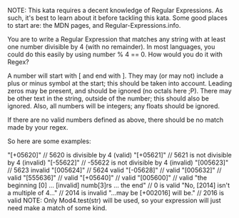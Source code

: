 NOTE: This kata requires a decent knowledge of Regular Expressions. As such, it's best to learn about it before tackling this kata. Some good places to start are: the MDN pages, and Regular-Expressions.info.

You are to write a Regular Expression that matches any string with at least one number divisible by 4 (with no remainder). In most languages, you could do this easily by using number % 4 == 0. How would you do it with Regex?

A number will start with [ and end with ]. They may (or may not) include a plus or minus symbol at the start; this should be taken into account. Leading zeros may be present, and should be ignored (no octals here ;P). There may be other text in the string, outside of the number; this should also be ignored. Also, all numbers will be integers; any floats should be ignored.

If there are no valid numbers defined as above, there should be no match made by your regex.

So here are some examples:

"[+05620]" // 5620 is divisible by 4 (valid)
"[+05621]" // 5621 is not divisible by 4 (invalid)
"[-55622]" // -55622 is not divisible by 4 (invalid)
"[005623]" // 5623 invalid
"[005624]" // 5624 valid
"[-05628]" // valid
"[005632]" // valid
"[555636]" // valid
"[+05640]" // valid
"[005600]" // valid
"the beginning [0] ... [invalid] numb[3]rs ... the end" // 0 is valid
"No, [2014] isn't a multiple of 4..."  // 2014 is invalid
"...may be [+002016] will be." // 2016 is valid
NOTE: Only Mod4.test(str) will be used, so your expression will just need make a match of some kind.